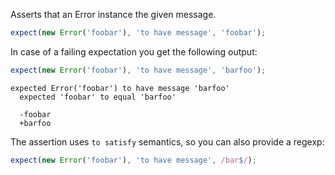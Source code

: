 Asserts that an Error instance the given message.

```javascript
expect(new Error('foobar'), 'to have message', 'foobar');
```

In case of a failing expectation you get the following output:

```javascript
expect(new Error('foobar'), 'to have message', 'barfoo');
```

```output
expected Error('foobar') to have message 'barfoo'
  expected 'foobar' to equal 'barfoo'

  -foobar
  +barfoo
```

The assertion uses `to satisfy` semantics, so you can also provide a regexp:

```javascript
expect(new Error('foobar'), 'to have message', /bar$/);
```
